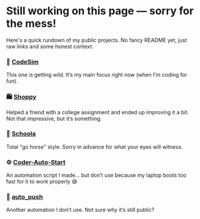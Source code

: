 # Still working on this page — sorry for the mess!

Here's a quick rundown of my public projects. No fancy README yet, just raw links and some honest context:

### 🔧 [CodeSim](https://github.com/vgomes-p/CodeSim)  
This one is getting wild. It’s my main focus right now (when I'm coding for fun).

### 🛍️ [Shoppy](https://github.com/vgomes-p/shoppy)  
Helped a friend with a college assignment and ended up improving it a bit. Not that impressive, but it’s something.

### 🐴 [Schoola](https://github.com/vgomes-p/schoola)  
Total "go horse" style. Sorry in advance for what your eyes will witness.

### ⚙️ [Coder-Auto-Start](https://github.com/vgomes-p/Coder-Auto-Start)  
An automation script I made... but don’t use because my laptop boots too fast for it to work properly 😅

### 🤷 [auto_push](https://github.com/vgomes-p/auto_push)  
Another automation I don’t use. Not sure why it’s still public?

